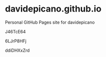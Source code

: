 # davidepicano.github.io
Personal GitHub Pages site for davidepicano




















































J46TcE64


6LJrP8HFj

ddiDHXxZrd
